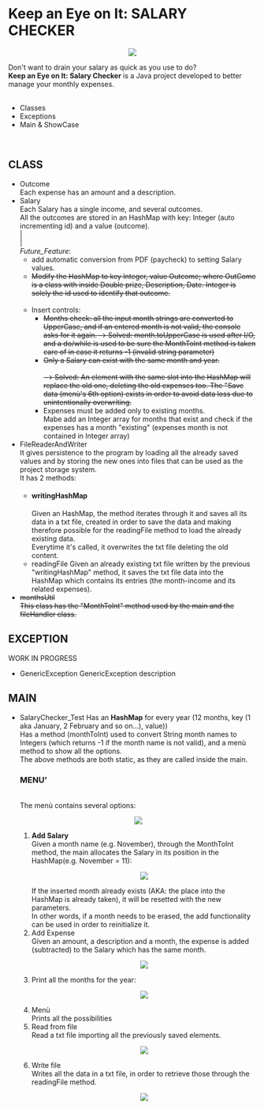<h1>Keep an Eye on It: SALARY CHECKER</h1>
<p align="center">
<img src="https://i.imgur.com/xkLdpZI.png">
</p>
<section>Don't want to drain your salary as quick as you use to do?<br><b>Keep an Eye on It: Salary Checker</b> is a Java project developed to better manage your monthly expenses.<br>
<br>
<ul>
	<li>Classes</li>
	<li>Exceptions</li>
	<li>Main & ShowCase</li>
</ul>

<br>
<h2>CLASS</h2>
<ul>
	<li>Outcome<br>
	Each expense has an amount and a description.</li>
	<li>Salary<br>
	Each Salary has a single income, and several outcomes.<br>All the outcomes are stored in an HashMap with key: Integer (auto incrementing id) and a value (outcome).
	<br>|<br>|<br>
	<em>Future_Feature</em>:	
		<ul>
			<li>add automatic conversion from PDF (paycheck) to setting Salary values.</li>
			<strike><li>Modify the HashMap to key Integer, value Outcome; where OutCome is a class with inside Double prize, Description, Date. Integer is solely the id used to identify that outcome.</li></strike><br>
			<li>Insert controls: 
				<ul>
					<strike><li>Months check: all the input month strings are converted to UpperCase, and if an entered month is not valid, the console asks for it again.--> Solved: month.toUpperCase is used after I/O, and a do/while is used to be sure the MonthToInt method is taken care of in case it returns -1 (invalid string parameter)</li></strike>
					<strike><li>Only a Salary can exist with the same month and year.</li><br>--> Solved: An element with the same slot into the HashMap will replace the old one, deleting the old expenses too. The "Save data (menù's 6th option) exists in order to avoid data loss due to unintentionally overwriting.</strike>
					<li>Expenses must be added only to existing months.<br> Mabe add an Integer array for months that exist and check if the expenses has a month "existing" (expenses month is not contained in Integer array)</li>
				</ul>
			</li>
		</ul>	
	</li>
	<li>FileReaderAndWriter<br>
	It gives persistence to the program by loading all the already saved values and by storing the new ones into files that can be used as the project storage system.
	<br>It has 2 methods:
		<ul>
			<li><h4>writingHashMap</h4>
			Given an HashMap, the method iterates through it and saves all its data in a txt file, created in order to save the data and making therefore possible for the readingFile method to load the already existing data.
			<br>Everytime it's called, it overwrites the txt file deleting the old content.</li>
			<li>readingFile
			Given an already existing txt file written by the previous "writingHashMap" method, it saves the txt file data into the HashMap which contains its entries (the month-income and its related expenses).</li>
		</ul>
		</li>
	<strike><li>monthsUtil<br>
		This class has the "MonthToInt" method used by the main and the fileHandler class.
	</li></strike>
</ul>

<h2>EXCEPTION</h2>
		WORK IN PROGRESS
<ul>
	<li>GenericException
	GenericException description<br>
	</li>
	<!-- <li></li> -->

</ul>
<h2>MAIN</h2>
<ul>
	<li>SalaryChecker_Test
	Has an <b>HashMap</b> for every year (12 months, <Integer> key (1 aka January, 2 February and so on...), <Salary> value))<br>
	Has a method (monthToInt) used to convert String month names to Integers (which returns -1 if the month name is not valid), and a menù method to show all the options.<br>
		The above methods are both static, as they are called inside the main.<br>
		<h3>MENU'</h3>
	<br>The menù contains several options:
				<p align="center">
					<img src="https://i.imgur.com/I0PcW77.png">
				</p>
		<ol start="1">
			<li><b>Add Salary</b><br>
			Given a month name (e.g. November), through the MonthToInt method, the main allocates the Salary in its position in the HashMap(e.g. November = 11):
			<p align="center">
					<img src="https://i.imgur.com/JowFq39.png">
				</p>
			If the inserted month already exists (AKA: the place into the HashMap is already taken), it will be resetted with the new parameters.
			<br>In other words, if a month needs to be erased,  the add functionality can be used in order to reinitialize it.</li>
			<li>Add Expense<br>
			Given an amount, a description and a month, the expense is added (subtracted) to the Salary which has the same month.
			<p align="center">
					<img src="https://i.imgur.com/GHc2zgV.png">
				</p></li>
			<li>Print all the months for the year:
			<p align="center">
					<img src="https://i.imgur.com/HkS1emV.png">
				</p></li>
			<li>Menù<br>
			Prints all the possibilities</li>
			<li>Read from file<br>
				Read a txt file importing all the previously saved elements.
				<p align="center">
					<img src="https://i.imgur.com/cMR1uI1.png">
				</p>
			</li>
			<li>Write file<br>
			Writes all the data in a txt file, in order to retrieve those through the readingFile method.
				<p align="center">
					<img src="https://i.imgur.com/QtCdbA1.png">
				</p>
			</li>
		</ol>
	</li>
</ul>
</section>
	
